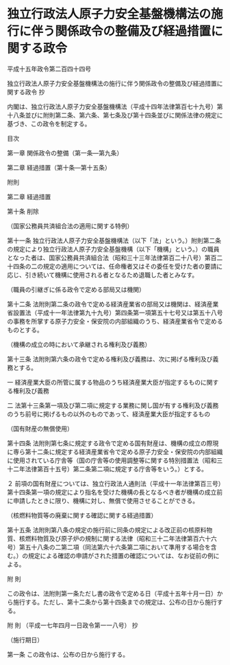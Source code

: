 # 独立行政法人原子力安全基盤機構法の施行に伴う関係政令の整備及び経過措置に関する政令

平成十五年政令第二百四十四号

独立行政法人原子力安全基盤機構法の施行に伴う関係政令の整備及び経過措置に関する政令 抄

内閣は、独立行政法人原子力安全基盤機構法（平成十四年法律第百七十九号）第十八条並びに附則第二条、第六条、第七条及び第十四条並びに関係法律の規定に基づき、この政令を制定する。

目次

第一章 関係政令の整備（第一条―第九条）

第二章 経過措置（第十条―第十五条）

附則

第二章 経過措置

第十条 削除

（国家公務員共済組合法の適用に関する特例）

第十一条 独立行政法人原子力安全基盤機構法（以下「法」という。）附則第二条の規定により独立行政法人原子力安全基盤機構（以下「機構」という。）の職員となった者は、国家公務員共済組合法（昭和三十三年法律第百二十八号）第百二十四条の二の規定の適用については、任命権者又はその委任を受けた者の要請に応じ、引き続いて機構に使用される者となるため退職した者とみなす。

（職員の引継ぎに係る政令で定める部局又は機関）

第十二条 法附則第二条の政令で定める経済産業省の部局又は機関は、経済産業省設置法（平成十一年法律第九十九号）第四条第一項第五十七号又は第五十八号の事務を所掌する原子力安全・保安院の内部組織のうち、経済産業省令で定めるものとする。

（機構の成立の時において承継される権利及び義務）

第十三条 法附則第六条の政令で定める権利及び義務は、次に掲げる権利及び義務とする。

一 経済産業大臣の所管に属する物品のうち経済産業大臣が指定するものに関する権利及び義務

二 法第十三条第一項及び第二項に規定する業務に関し国が有する権利及び義務のうち前号に掲げるもの以外のものであって、経済産業大臣が指定するもの

（国有財産の無償使用）

第十四条 法附則第七条に規定する政令で定める国有財産は、機構の成立の際現に専ら第十二条に規定する経済産業省令で定める原子力安全・保安院の内部組織に使用されている庁舎等（国の庁舎等の使用調整等に関する特別措置法（昭和三十二年法律第百十五号）第二条第二項に規定する庁舎等をいう。）とする。

２ 前項の国有財産については、独立行政法人通則法（平成十一年法律第百三号）第十四条第一項の規定により指名を受けた機構の長となるべき者が機構の成立前に申請したときに限り、機構に対し、無償で使用させることができる。

（核燃料物質等の廃棄に関する確認に関する経過措置）

第十五条 法附則第八条の規定の施行前に同条の規定による改正前の核原料物質、核燃料物質及び原子炉の規制に関する法律（昭和三十二年法律第百六十六号）第五十八条の二第二項（同法第六十六条第二項において準用する場合を含む。）の規定による確認の申請がされた措置の確認については、なお従前の例による。

附 則

この政令は、法附則第一条ただし書の政令で定める日（平成十五年十月一日）から施行する。ただし、第十二条から第十四条までの規定は、公布の日から施行する。

附 則 （平成一七年四月一日政令第一一八号） 抄

（施行期日）

第一条 この政令は、公布の日から施行する。
